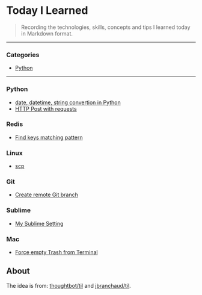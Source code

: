 # Today I Learned

> Recording the technologies, skills, concepts and tips I learned today in Markdown format.

---

### Categories

* [Python](#python)

---

### Python

* [date, datetime, string convertion in Python](python/date-datetime-string-convert.md)
* [HTTP Post with requests](python/http-post-with-requests.md)

### Redis

* [Find keys matching pattern](redis/find-keys-matching-pattern.md)

### Linux

* [scp](linux/secure-copy.md)

### Git

* [Create remote Git branch](git/create-remote-branch.md)

### Sublime

* [My Sublime Setting](sublime/sublime-setting.json)

### Mac

* [Force empty Trash from Terminal](mac/empty-trash-from-terminal.md)

## About

The idea is from: [thoughtbot/til](https://github.com/thoughtbot/til) and [jbranchaud/til](https://github.com/jbranchaud/til).
